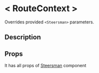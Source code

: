 # &lt; RouteContext &gt;

Overrides provided `<Steersman>` parameters.

## Description


## Props

It has all props of [Steersman](Steersman.md) component